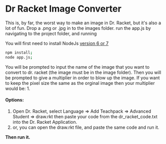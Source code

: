 
# Dr Racket Image Converter

This is, by far, the worst way to make an image in Dr. Racket, but it's also a lot of fun.
Drop a .png or .jpg in to the images folder. run the app.js by navigating to the project folder, and running

You will first need to install NodeJs [version 6 or 7](https://nodejs.org/en/)

```sh
npm install;
node app.js;
```

You will be prompted to input the name of the image that you want to convert to dr. racket (the image must be in the image folder).
Then you will be prompted to give a multiplier in order to blow up the image.  If you want to keep the pixel size the same as the orginal image
then your multiplier would be: 1.

#### Options:

 1. Open Dr. Racket, select Language => Add Teachpack => Advanced Student => draw.rkt
then paste your code from the dr_racket_code.txt into the Dr. Racket Application.
 2. or, you can open the draw.rkt file, and paste the same code and run it.
 
**Then run it.**
